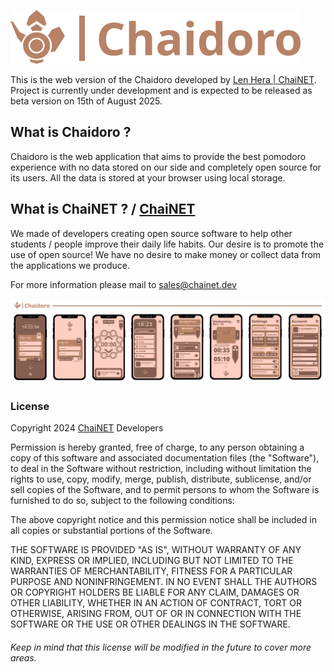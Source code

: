 ![Chaidoro Web](readMeImages/Chaidoro.png)

This is the web version of the Chaidoro developed by [Len Hera | ChaiNET](https://github.com/plwtx).
Project is currently under development and is expected to be released as beta version on 15th of August 2025.

## What is Chaidoro ?

Chaidoro is the web application that aims to provide the best pomodoro experience with no data stored on our side and completely open source for its users. All the data is stored at your browser using local storage.

## What is ChaiNET ? / [ChaiNET](https://chainet.dev)

We made of developers creating open source software to help other students / people improve their daily life habits. Our desire is to promote the use of open source! We have no desire to make money or collect data from the applications we produce.


For more information please mail to [sales@chainet.dev](mailto:sales@chainet.dev)

![Chaidoro Web](readMeImages/MobileUI.png)

### License

Copyright 2024 [ChaiNET](https://chainet.dev) Developers

Permission is hereby granted, free of charge, to any person obtaining a copy of this software and associated documentation files (the "Software"), to deal in the Software without restriction, including without limitation the rights to use, copy, modify, merge, publish, distribute, sublicense, and/or sell copies of the Software, and to permit persons to whom the Software is furnished to do so, subject to the following conditions:

The above copyright notice and this permission notice shall be included in all copies or substantial portions of the Software.

THE SOFTWARE IS PROVIDED "AS IS", WITHOUT WARRANTY OF ANY KIND, EXPRESS OR IMPLIED, INCLUDING BUT NOT LIMITED TO THE WARRANTIES OF MERCHANTABILITY, FITNESS FOR A PARTICULAR PURPOSE AND NONINFRINGEMENT. IN NO EVENT SHALL THE AUTHORS OR COPYRIGHT HOLDERS BE LIABLE FOR ANY CLAIM, DAMAGES OR OTHER LIABILITY, WHETHER IN AN ACTION OF CONTRACT, TORT OR OTHERWISE, ARISING FROM, OUT OF OR IN CONNECTION WITH THE SOFTWARE OR THE USE OR OTHER DEALINGS IN THE SOFTWARE.

###### _Keep in mind that this license will be modified in the future to cover more areas._
